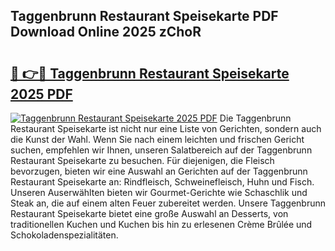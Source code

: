 ## Taggenbrunn Restaurant Speisekarte PDF Download Online 2025 zChoR

# <h2><a href="http://gca8ivl.nevu.top/?p=Taggenbrunn+Restaurant+Speisekarte">🔗 👉🔴 Taggenbrunn Restaurant Speisekarte 2025 PDF</a></h2>

[![Taggenbrunn Restaurant Speisekarte 2025 PDF](https://i.imgur.com/dBaPXMq.png)](http://gca8ivl.nevu.top/?p=Taggenbrunn+Restaurant+Speisekarte)
Die Taggenbrunn Restaurant Speisekarte ist nicht nur eine Liste von Gerichten, sondern auch die Kunst der Wahl. Wenn Sie nach einem leichten und frischen Gericht suchen, empfehlen wir Ihnen, unseren Salatbereich auf der Taggenbrunn Restaurant Speisekarte zu besuchen. Für diejenigen, die Fleisch bevorzugen, bieten wir eine Auswahl an Gerichten auf der Taggenbrunn Restaurant Speisekarte an: Rindfleisch, Schweinefleisch, Huhn und Fisch. Unseren Auserwählten bieten wir Gourmet-Gerichte wie Schaschlik und Steak an, die auf einem alten Feuer zubereitet werden. Unsere Taggenbrunn Restaurant Speisekarte bietet eine große Auswahl an Desserts, von traditionellen Kuchen und Kuchen bis hin zu erlesenen Crème Brûlée und Schokoladenspezialitäten.
